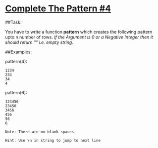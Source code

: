 # [Complete The Pattern #4](https://www.codewars.com/kata/complete-the-pattern-number-4 "https://www.codewars.com/kata/55736129f78b30311300010f")

##Task:

You have to write a function **pattern** which creates the following pattern upto n number of rows. *If the Argument is 0 or a Negative Integer then it should return "" i.e. empty string.*
   
##Examples:

pattern(4):

    1234
    234
    34
    4
    
pattern(6):
 
    123456
    23456
    3456
    456
    56
    6


```Note: There are no blank spaces```

```Hint: Use \n in string to jump to next line```